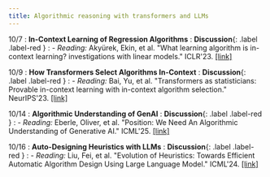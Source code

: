 ```yaml
---
title: Algorithmic reasoning with transformers and LLMs
---
```


10/7
: **In-Context Learning of Regression Algorithms**
  : **Discussion**{: .label .label-red }
: - *Reading:* Akyürek, Ekin, et al. "What learning algorithm is in-context learning? investigations with linear models." ICLR'23. [[link]](https://arxiv.org/abs/2211.15661)

10/9
: **How Transformers Select Algorithms In-Context**
  : **Discussion**{: .label .label-red }
: - *Reading:* Bai, Yu, et al. "Transformers as statisticians: Provable in-context learning with in-context algorithm selection." NeurIPS'23. [[link]](https://arxiv.org/abs/2306.04637)

10/14
: **Algorithmic Understanding of GenAI**
  : **Discussion**{: .label .label-red }
: - *Reading:* Eberle, Oliver, et al. "Position: We Need An Algorithmic Understanding of Generative AI." ICML'25. [[link]](https://arxiv.org/abs/2507.07544)

10/16
: **Auto-Designing Heuristics with LLMs**
  : **Discussion**{: .label .label-red }
: - *Reading:* Liu, Fei, et al. "Evolution of Heuristics: Towards Efficient Automatic Algorithm Design Using Large Language Model." ICML'24. [[link]](https://arxiv.org/abs/2401.02051)